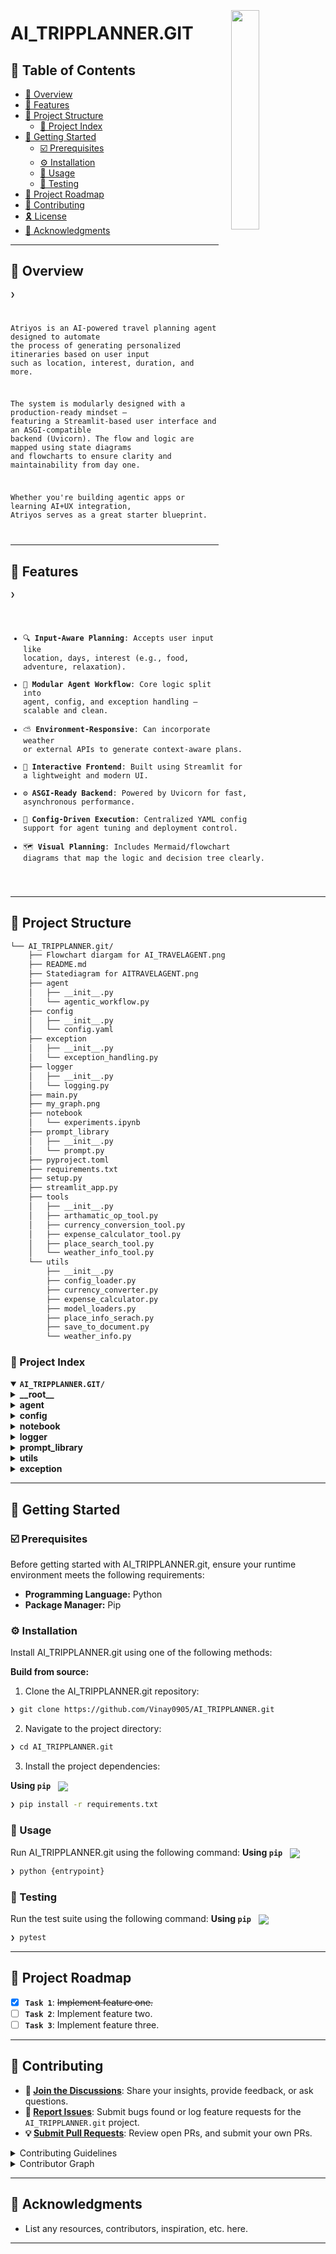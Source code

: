 <div align="left" style="position: relative;">
<img src="https://img.icons8.com/external-tal-revivo-duo-tal-revivo/100/external-markdown-a-lightweight-markup-language-with-plain-text-formatting-syntax-logo-duo-tal-revivo.png" align="right" width="30%" style="margin: -20px 0 0 20px;">
<h1>AI_TRIPPLANNER.GIT</h1>

## 🔗 Table of Contents

- [📍 Overview](#-overview)
- [👾 Features](#-features)
- [📁 Project Structure](#-project-structure)
  - [📂 Project Index](#-project-index)
- [🚀 Getting Started](#-getting-started)
  - [☑️ Prerequisites](#-prerequisites)
  - [⚙️ Installation](#-installation)
  - [🤖 Usage](#🤖-usage)
  - [🧪 Testing](#🧪-testing)
- [📌 Project Roadmap](#-project-roadmap)
- [🔰 Contributing](#-contributing)
- [🎗 License](#-license)
- [🙌 Acknowledgments](#-acknowledgments)

---

## 📍 Overview

<code>❯ 

Atriyos is an AI-powered travel planning agent designed to automate the process of generating personalized itineraries based on user input such as location, interest, duration, and more.

The system is modularly designed with a production-ready mindset — featuring a Streamlit-based user interface and an ASGI-compatible backend (Uvicorn). The flow and logic are mapped using state diagrams and flowcharts to ensure clarity and maintainability from day one.

Whether you're building agentic apps or learning AI+UX integration, Atriyos serves as a great starter blueprint.

</code>

---

## 👾 Features

<code>❯ 

- 🔍 **Input-Aware Planning**: Accepts user input like location, days, interest (e.g., food, adventure, relaxation).
- 🧠 **Modular Agent Workflow**: Core logic split into agent, config, and exception handling — scalable and clean.
- ⛅ **Environment-Responsive**: Can incorporate weather or external APIs to generate context-aware plans.
- 🎨 **Interactive Frontend**: Built using Streamlit for a lightweight and modern UI.
- ⚙️ **ASGI-Ready Backend**: Powered by Uvicorn for fast, asynchronous performance.
- 🧱 **Config-Driven Execution**: Centralized YAML config support for agent tuning and deployment control.
- 🗺️ **Visual Planning**: Includes Mermaid/flowchart diagrams that map the logic and decision tree clearly.


</code>

---

## 📁 Project Structure

```sh
└── AI_TRIPPLANNER.git/
    ├── Flowchart diargam for AI_TRAVELAGENT.png
    ├── README.md
    ├── Statediagram for AITRAVELAGENT.png
    ├── agent
    │   ├── __init__.py
    │   └── agentic_workflow.py
    ├── config
    │   ├── __init__.py
    │   └── config.yaml
    ├── exception
    │   ├── __init__.py
    │   └── exception_handling.py
    ├── logger
    │   ├── __init__.py
    │   └── logging.py
    ├── main.py
    ├── my_graph.png
    ├── notebook
    │   └── experiments.ipynb
    ├── prompt_library
    │   ├── __init__.py
    │   └── prompt.py
    ├── pyproject.toml
    ├── requirements.txt
    ├── setup.py
    ├── streamlit_app.py
    ├── tools
    │   ├── __init__.py
    │   ├── arthamatic_op_tool.py
    │   ├── currency_conversion_tool.py
    │   ├── expense_calculator_tool.py
    │   ├── place_search_tool.py
    │   └── weather_info_tool.py
    └── utils
        ├── __init__.py
        ├── config_loader.py
        ├── currency_converter.py
        ├── expense_calculator.py
        ├── model_loaders.py
        ├── place_info_serach.py
        ├── save_to_document.py
        └── weather_info.py
```


### 📂 Project Index
<details open>
	<summary><b><code>AI_TRIPPLANNER.GIT/</code></b></summary>
	<details> <!-- __root__ Submodule -->
		<summary><b>__root__</b></summary>
		<blockquote>
			<table>
			<tr>
				<td><b><a href='https://github.com/Vinay0905/AI_TRIPPLANNER.git/blob/master/streamlit_app.py'>streamlit_app.py</a></b></td>
				<td><code>❯ REPLACE-ME</code></td>
			</tr>
			<tr>
				<td><b><a href='https://github.com/Vinay0905/AI_TRIPPLANNER.git/blob/master/main.py'>main.py</a></b></td>
				<td><code>❯ REPLACE-ME</code></td>
			</tr>
			<tr>
				<td><b><a href='https://github.com/Vinay0905/AI_TRIPPLANNER.git/blob/master/requirements.txt'>requirements.txt</a></b></td>
				<td><code>❯ REPLACE-ME</code></td>
			</tr>
			<tr>
				<td><b><a href='https://github.com/Vinay0905/AI_TRIPPLANNER.git/blob/master/pyproject.toml'>pyproject.toml</a></b></td>
				<td><code>❯ REPLACE-ME</code></td>
			</tr>
			<tr>
				<td><b><a href='https://github.com/Vinay0905/AI_TRIPPLANNER.git/blob/master/setup.py'>setup.py</a></b></td>
				<td><code>❯ REPLACE-ME</code></td>
			</tr>
			</table>
		</blockquote>
	</details>
	<details> <!-- agent Submodule -->
		<summary><b>agent</b></summary>
		<blockquote>
			<table>
			<tr>
				<td><b><a href='https://github.com/Vinay0905/AI_TRIPPLANNER.git/blob/master/agent/agentic_workflow.py'>agentic_workflow.py</a></b></td>
				<td><code>❯ REPLACE-ME</code></td>
			</tr>
			</table>
		</blockquote>
	</details>
	<details> <!-- config Submodule -->
		<summary><b>config</b></summary>
		<blockquote>
			<table>
			<tr>
				<td><b><a href='https://github.com/Vinay0905/AI_TRIPPLANNER.git/blob/master/config/config.yaml'>config.yaml</a></b></td>
				<td><code>❯ REPLACE-ME</code></td>
			</tr>
			</table>
		</blockquote>
	</details>
	<details> <!-- notebook Submodule -->
		<summary><b>notebook</b></summary>
		<blockquote>
			<table>
			<tr>
				<td><b><a href='https://github.com/Vinay0905/AI_TRIPPLANNER.git/blob/master/notebook/experiments.ipynb'>experiments.ipynb</a></b></td>
				<td><code>❯ REPLACE-ME</code></td>
			</tr>
			</table>
		</blockquote>
	</details>
	<details> <!-- logger Submodule -->
		<summary><b>logger</b></summary>
		<blockquote>
			<table>
			<tr>
				<td><b><a href='https://github.com/Vinay0905/AI_TRIPPLANNER.git/blob/master/logger/logging.py'>logging.py</a></b></td>
				<td><code>❯ REPLACE-ME</code></td>
			</tr>
			</table>
		</blockquote>
	</details>
	<details> <!-- prompt_library Submodule -->
		<summary><b>prompt_library</b></summary>
		<blockquote>
			<table>
			<tr>
				<td><b><a href='https://github.com/Vinay0905/AI_TRIPPLANNER.git/blob/master/prompt_library/prompt.py'>prompt.py</a></b></td>
				<td><code>❯ REPLACE-ME</code></td>
			</tr>
			</table>
		</blockquote>
	</details>
	<details> <!-- utils Submodule -->
		<summary><b>utils</b></summary>
		<blockquote>
			<table>
			<tr>
				<td><b><a href='https://github.com/Vinay0905/AI_TRIPPLANNER.git/blob/master/utils/save_to_document.py'>save_to_document.py</a></b></td>
				<td><code>❯ REPLACE-ME</code></td>
			</tr>
			<tr>
				<td><b><a href='https://github.com/Vinay0905/AI_TRIPPLANNER.git/blob/master/utils/weather_info.py'>weather_info.py</a></b></td>
				<td><code>❯ REPLACE-ME</code></td>
			</tr>
			<tr>
				<td><b><a href='https://github.com/Vinay0905/AI_TRIPPLANNER.git/blob/master/utils/expense_calculator.py'>expense_calculator.py</a></b></td>
				<td><code>❯ REPLACE-ME</code></td>
			</tr>
			<tr>
				<td><b><a href='https://github.com/Vinay0905/AI_TRIPPLANNER.git/blob/master/utils/config_loader.py'>config_loader.py</a></b></td>
				<td><code>❯ REPLACE-ME</code></td>
			</tr>
			<tr>
				<td><b><a href='https://github.com/Vinay0905/AI_TRIPPLANNER.git/blob/master/utils/currency_converter.py'>currency_converter.py</a></b></td>
				<td><code>❯ REPLACE-ME</code></td>
			</tr>
			<tr>
				<td><b><a href='https://github.com/Vinay0905/AI_TRIPPLANNER.git/blob/master/utils/place_info_serach.py'>place_info_serach.py</a></b></td>
				<td><code>❯ REPLACE-ME</code></td>
			</tr>
			<tr>
				<td><b><a href='https://github.com/Vinay0905/AI_TRIPPLANNER.git/blob/master/utils/model_loaders.py'>model_loaders.py</a></b></td>
				<td><code>❯ REPLACE-ME</code></td>
			</tr>
			</table>
		</blockquote>
	</details>
	<details> <!-- exception Submodule -->
		<summary><b>exception</b></summary>
		<blockquote>
			<table>
			<tr>
				<td><b><a href='https://github.com/Vinay0905/AI_TRIPPLANNER.git/blob/master/exception/exception_handling.py'>exception_handling.py</a></b></td>
				<td><code>❯ REPLACE-ME</code></td>
			</tr>
			</table>
		</blockquote>
	</details>
</details>

---
## 🚀 Getting Started

### ☑️ Prerequisites

Before getting started with AI_TRIPPLANNER.git, ensure your runtime environment meets the following requirements:

- **Programming Language:** Python
- **Package Manager:** Pip


### ⚙️ Installation

Install AI_TRIPPLANNER.git using one of the following methods:

**Build from source:**

1. Clone the AI_TRIPPLANNER.git repository:
```sh
❯ git clone https://github.com/Vinay0905/AI_TRIPPLANNER.git
```

2. Navigate to the project directory:
```sh
❯ cd AI_TRIPPLANNER.git
```

3. Install the project dependencies:


**Using `pip`** &nbsp; [<img align="center" src="https://img.shields.io/badge/Pip-3776AB.svg?style={badge_style}&logo=pypi&logoColor=white" />](https://pypi.org/project/pip/)

```sh
❯ pip install -r requirements.txt
```




### 🤖 Usage
Run AI_TRIPPLANNER.git using the following command:
**Using `pip`** &nbsp; [<img align="center" src="https://img.shields.io/badge/Pip-3776AB.svg?style={badge_style}&logo=pypi&logoColor=white" />](https://pypi.org/project/pip/)

```sh
❯ python {entrypoint}
```


### 🧪 Testing
Run the test suite using the following command:
**Using `pip`** &nbsp; [<img align="center" src="https://img.shields.io/badge/Pip-3776AB.svg?style={badge_style}&logo=pypi&logoColor=white" />](https://pypi.org/project/pip/)

```sh
❯ pytest
```


---
## 📌 Project Roadmap

- [X] **`Task 1`**: <strike>Implement feature one.</strike>
- [ ] **`Task 2`**: Implement feature two.
- [ ] **`Task 3`**: Implement feature three.

---

## 🔰 Contributing

- **💬 [Join the Discussions](https://github.com/Vinay0905/AI_TRIPPLANNER.git/discussions)**: Share your insights, provide feedback, or ask questions.
- **🐛 [Report Issues](https://github.com/Vinay0905/AI_TRIPPLANNER.git/issues)**: Submit bugs found or log feature requests for the `AI_TRIPPLANNER.git` project.
- **💡 [Submit Pull Requests](https://github.com/Vinay0905/AI_TRIPPLANNER.git/blob/main/CONTRIBUTING.md)**: Review open PRs, and submit your own PRs.

<details closed>
<summary>Contributing Guidelines</summary>

1. **Fork the Repository**: Start by forking the project repository to your github account.
2. **Clone Locally**: Clone the forked repository to your local machine using a git client.
   ```sh
   git clone https://github.com/Vinay0905/AI_TRIPPLANNER.git
   ```
3. **Create a New Branch**: Always work on a new branch, giving it a descriptive name.
   ```sh
   git checkout -b new-feature-x
   ```
4. **Make Your Changes**: Develop and test your changes locally.
5. **Commit Your Changes**: Commit with a clear message describing your updates.
   ```sh
   git commit -m 'Implemented new feature x.'
   ```
6. **Push to github**: Push the changes to your forked repository.
   ```sh
   git push origin new-feature-x
   ```
7. **Submit a Pull Request**: Create a PR against the original project repository. Clearly describe the changes and their motivations.
8. **Review**: Once your PR is reviewed and approved, it will be merged into the main branch. Congratulations on your contribution!
</details>

<details closed>
<summary>Contributor Graph</summary>
<br>
<p align="left">
   <a href="https://github.com{/Vinay0905/AI_TRIPPLANNER.git/}graphs/contributors">
      <img src="https://contrib.rocks/image?repo=Vinay0905/AI_TRIPPLANNER.git">
   </a>
</p>
</details>

---


## 🙌 Acknowledgments

- List any resources, contributors, inspiration, etc. here.

---
